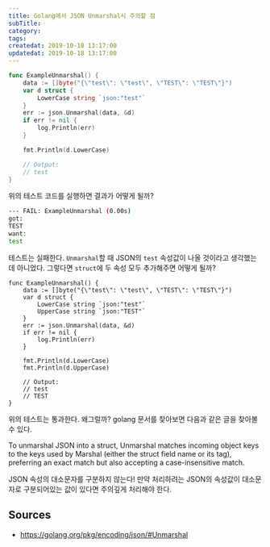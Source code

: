 ```yaml
---
title: Golang에서 JSON Unmarshal시 주의할 점
subTitle: 
category: 
tags: 
createdat: 2019-10-18 13:17:00
updatedat: 2019-10-18 13:17:00
---
```


```go
func ExampleUnmarshal() {
	data := []byte("{\"test\": \"test\", \"TEST\": \"TEST\"}")
	var d struct {
		LowerCase string `json:"test"`
	}
	err := json.Unmarshal(data, &d)
	if err != nil {
		log.Println(err)
	}

	fmt.Println(d.LowerCase)

	// Output:
	// test
}
```

위의 테스트 코드를 실행하면 결과가 어떻게 될까?

```bash
--- FAIL: ExampleUnmarshal (0.00s)
got:
TEST
want:
test
```

테스트는 실패한다.  `Unmarshal`할 때 JSON의 `test` 속성값이 나올 것이라고 생각했는데 아니었다. 그렇다면 `struct`에 두 속성 모두 추가해주면 어떻게 될까?

```golang
func ExampleUnmarshal() {
	data := []byte("{\"test\": \"test\", \"TEST\": \"TEST\"}")
	var d struct {
		LowerCase string `json:"test"`
		UpperCase string `json:"TEST"`
	}
	err := json.Unmarshal(data, &d)
	if err != nil {
		log.Println(err)
	}

	fmt.Println(d.LowerCase)
	fmt.Println(d.UpperCase)

	// Output:
	// test
	// TEST
}
```

위의 테스트는 통과한다. 왜그럴까? golang 문서를 찾아보면 다음과 같은 글을 찾아볼 수 있다.

To unmarshal JSON into a struct, Unmarshal matches incoming object keys to the keys used by Marshal (either the struct field name or its tag), preferring an exact match but also accepting a case-insensitive match.

JSON 속성의 대소문자를 구분하지 않는다! 만약 처리하려는 JSON의 속성값이 대소문자로 구분되어있는 값이 있다면 주의깊게 처리해야 한다.

## Sources

* <https://golang.org/pkg/encoding/json/#Unmarshal>

